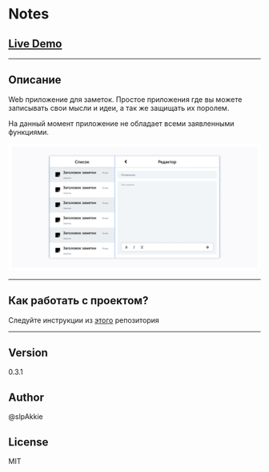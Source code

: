 # Notes

## [Live Demo](//slpAkkie.github.io/)

***

## Описание

Web приложение для заметок.
Простое приложения где вы можете записывать свои мысли и идеи, а так же защищать их поролем.

На данный момент приложение не обладает всеми заявленными функциями.

![Demo image](/figma%20layout/Notes%20With%20Editor.png?raw=true)

***

## Как работать с проектом?

Следуйте инструкции из [этого](//github.com/slpAkkie/frontend-dev-kit) репозитория

***

## Version

0.3.1

## Author

@slpAkkie

## License

MIT
